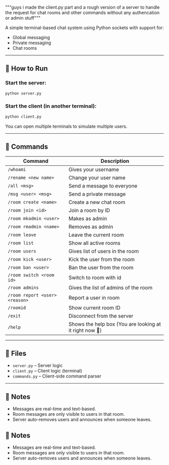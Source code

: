 """guys i made the client.py part and a rough version of a server to handle the request for chat rooms
and other commands without any authencation or admin stuff"""


A simple terminal-based chat system using Python sockets with support for:

- Global messaging
- Private messaging
- Chat rooms

---

## 🚀 How to Run

### Start the server:
```bash
python server.py
```

### Start the client (in another terminal):
```bash
python client.py
```

You can open multiple terminals to simulate multiple users.

---

## 💬 Commands

| Command | Description |
|--------|-------------|
| `/whoami` | Gives your username |
| `/rename <new name>` | Change your user name |
| `/all <msg>` | Send a message to everyone |
| `/msg <user> <msg>` | Send a private message |
| `/room create <name>` | Create a new chat room |
| `/room join <id>` | Join a room by ID |
| `/room mkadmin <user>` | Makes <user> as admin |
| `/room rmadmin <name>` | Removes <user> as admin |
| `/room leave` | Leave the current room |
| `/room list` | Show all active rooms |
| `/room users` | Gives list of users in the room |
| `/room kick <user>` | Kick the user from the room |
| `/room ban <user>` | Ban the user from the room |
| `/room switch <room id>` | Switch to room with id <room id> |
| `/room admins ` | Gives the list of admins of the room |
| `/room report <user> <reason>` | Report a user in room |
| `/roomid` | Show current room ID |
| `/exit` | Disconnect from the server |
| `/help` | Shows the help box (You are looking at it right now 👀) |

---

## 📂 Files

- `server.py` – Server logic
- `client.py` – Client logic (terminal)
- `commands.py` – Client-side command parser

---

## 📌 Notes

- Messages are real-time and text-based.
- Room messages are only visible to users in that room.
- Server auto-removes users and announces when someone leaves.


## 📌 Notes

- Messages are real-time and text-based.
- Room messages are only visible to users in that room.
- Server auto-removes users and announces when someone leaves.
